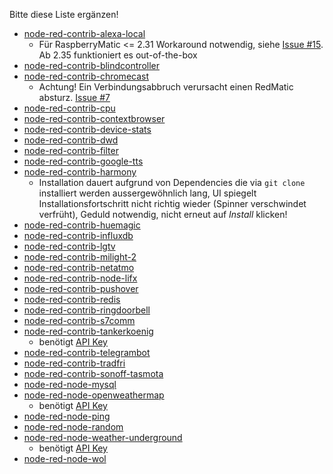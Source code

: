 Bitte diese Liste ergänzen!

* [node-red-contrib-alexa-local](https://flows.nodered.org/node/node-red-contrib-alexa-local) 
    * Für RaspberryMatic <= 2.31 Workaround notwendig, siehe [Issue #15](https://github.com/hobbyquaker/RedMatic/issues/15). Ab 2.35 funktioniert es out-of-the-box
* [node-red-contrib-blindcontroller](https://flows.nodered.org/node/node-red-contrib-blindcontroller)
* [node-red-contrib-chromecast](https://flows.nodered.org/node/node-red-contrib-chromecast)
    * Achtung! Ein Verbindungsabbruch verursacht einen RedMatic absturz. [Issue #7](https://github.com/hobbyquaker/RedMatic/issues/7)
* [node-red-contrib-cpu](https://flows.nodered.org/node/node-red-contrib-cpu)
* [node-red-contrib-contextbrowser](https://flows.nodered.org/node/node-red-contrib-contextbrowser)
* [node-red-contrib-device-stats](https://flows.nodered.org/node/node-red-contrib-device-stats)
* [node-red-contrib-dwd](https://flows.nodered.org/node/node-red-contrib-dwd)
* [node-red-contrib-filter](https://flows.nodered.org/node/node-red-contrib-filter)
* [node-red-contrib-google-tts](https://flows.nodered.org/node/node-red-contrib-google-tts)
* [node-red-contrib-harmony](https://flows.nodered.org/node/node-red-contrib-harmony) 
    * Installation dauert aufgrund von Dependencies die via `git clone` installiert werden aussergewöhnlich lang, UI spiegelt Installationsfortschritt nicht richtig wieder (Spinner verschwindet verfrüht), Geduld notwendig, nicht erneut auf _Install_ klicken!
* [node-red-contrib-huemagic](https://flows.nodered.org/node/node-red-contrib-huemagic)
* [node-red-contrib-influxdb](https://flows.nodered.org/node/node-red-contrib-influxdb)
* [node-red-contrib-lgtv](https://flows.nodered.org/node/node-red-contrib-lgtv)
* [node-red-contrib-milight-2](https://flows.nodered.org/node/node-red-contrib-milight-2)
* [node-red-contrib-netatmo](https://flows.nodered.org/node/node-red-contrib-netatmo)
* [node-red-contrib-node-lifx](https://flows.nodered.org/node/node-red-contrib-node-lifx)
* [node-red-contrib-pushover](https://flows.nodered.org/node/node-red-contrib-pushover)
* [node-red-contrib-redis](https://flows.nodered.org/node/node-red-contrib-redis)
* [node-red-contrib-ringdoorbell](https://flows.nodered.org/node/node-red-contrib-ringdoorbell)
* [node-red-contrib-s7comm](https://flows.nodered.org/node/node-red-contrib-s7comm)
* [node-red-contrib-tankerkoenig](https://flows.nodered.org/node/node-red-contrib-tankerkoenig) 
    * benötigt [API Key](https://creativecommons.tankerkoenig.de/)
* [node-red-contrib-telegrambot](https://flows.nodered.org/node/node-red-contrib-telegrambot)
* [node-red-contrib-tradfri](https://flows.nodered.org/node/node-red-contrib-tradfri)
* [node-red-contrib-sonoff-tasmota](https://flows.nodered.org/node/node-red-contrib-sonoff-tasmota)
* [node-red-node-mysql](https://flows.nodered.org/node/node-red-node-mysql)
* [node-red-node-openweathermap](https://flows.nodered.org/node/node-red-node-openweathermap) 
    * benötigt [API Key](http://openweathermap.org/appid)
* [node-red-node-ping](https://flows.nodered.org/node/node-red-node-ping)
* [node-red-node-random](https://flows.nodered.org/node/node-red-node-random)
* [node-red-node-weather-underground](node-red-node-weather-underground) 
    * benötigt [API Key](http://www.wunderground.com/weather/api/d/pricing.html)
* [node-red-node-wol](https://flows.nodered.org/node/node-red-node-wol)